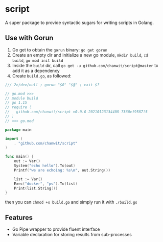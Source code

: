 # script

A super package to provide syntactic sugars for writing scripts in Golang.

## Use with Gorun

  1. Go get to obtain the `gorun` binary: `go get gorun`
  1. Create an empty dir and initialize a new go module, `mkdir build`, `cd build`, `go mod init build`
  1. Inside the `build` dir, call `go get -u github.com/chanwit/script@master` to add it as a dependency
  1. Create `build.go`, as followed:
```go
/// 2>/dev/null ; gorun "$0" "$@" ; exit $?

// go.mod >>>
// module build
// go 1.15
// require (
//   github.com/chanwit/script v0.0.0-20210123134408-7360ef9587f5
// )
// <<< go.mod

package main

import (
	. "github.com/chanwit/script"
)

func main() {
	out := Var()
	System("echo hello").To(out)
	Printf("we are echoing: %s\n", out.String())

	list := Var()
	Exec("docker", "ps").To(list)
	Print(list.String())
}
```
  then you can `chmod +x build.go` and simply run it with `./build.go`

## Features

- Go Pipe wrapper to provide fluent interface
- Variable declaration for storing results from sub-processes

